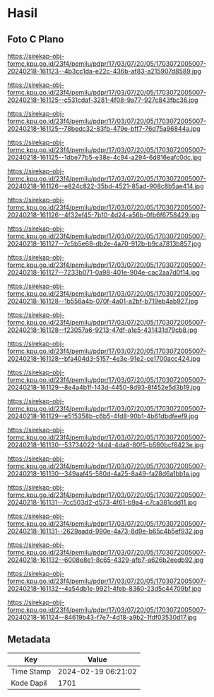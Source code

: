 # Hasil

## Foto C Plano

https://sirekap-obj-formc.kpu.go.id/23f4/pemilu/pdpr/17/03/07/20/05/1703072005007-20240218-161123--4b3cc1da-e22c-436b-af83-a215907d8589.jpg

https://sirekap-obj-formc.kpu.go.id/23f4/pemilu/pdpr/17/03/07/20/05/1703072005007-20240218-161125--c531cdaf-3281-4f08-9a77-927c843fbc36.jpg

https://sirekap-obj-formc.kpu.go.id/23f4/pemilu/pdpr/17/03/07/20/05/1703072005007-20240218-161125--78bedc32-83fb-479e-bff7-76d75a96844a.jpg

https://sirekap-obj-formc.kpu.go.id/23f4/pemilu/pdpr/17/03/07/20/05/1703072005007-20240218-161125--1dbe77b5-e38e-4c94-a294-6d816eafc0dc.jpg

https://sirekap-obj-formc.kpu.go.id/23f4/pemilu/pdpr/17/03/07/20/05/1703072005007-20240218-161126--e824c822-35bd-4521-85ad-908c8b5ae414.jpg

https://sirekap-obj-formc.kpu.go.id/23f4/pemilu/pdpr/17/03/07/20/05/1703072005007-20240218-161126--4f32ef45-7b10-4d24-a56b-0fb6f6758429.jpg

https://sirekap-obj-formc.kpu.go.id/23f4/pemilu/pdpr/17/03/07/20/05/1703072005007-20240218-161127--7c5b5e68-db2e-4a70-912b-b9ca7813b857.jpg

https://sirekap-obj-formc.kpu.go.id/23f4/pemilu/pdpr/17/03/07/20/05/1703072005007-20240218-161127--7233b071-0a98-401e-904e-cac2aa7d0f14.jpg

https://sirekap-obj-formc.kpu.go.id/23f4/pemilu/pdpr/17/03/07/20/05/1703072005007-20240218-161128--1b556a4b-070f-4a01-a2bf-b719eb4ab927.jpg

https://sirekap-obj-formc.kpu.go.id/23f4/pemilu/pdpr/17/03/07/20/05/1703072005007-20240218-161128--f23057a6-9213-47df-a1e5-431431d79cb8.jpg

https://sirekap-obj-formc.kpu.go.id/23f4/pemilu/pdpr/17/03/07/20/05/1703072005007-20240218-161128--bfa404d3-5157-4e3e-91e2-ce1700acc424.jpg

https://sirekap-obj-formc.kpu.go.id/23f4/pemilu/pdpr/17/03/07/20/05/1703072005007-20240218-161129--8e4a4b1f-143d-4450-8d93-8f452e5d3b19.jpg

https://sirekap-obj-formc.kpu.go.id/23f4/pemilu/pdpr/17/03/07/20/05/1703072005007-20240218-161129--e515358b-c6b5-4fd8-90b1-4b61dbdfeef9.jpg

https://sirekap-obj-formc.kpu.go.id/23f4/pemilu/pdpr/17/03/07/20/05/1703072005007-20240218-161130--53734022-14d4-4da8-80f5-b560bcf6423e.jpg

https://sirekap-obj-formc.kpu.go.id/23f4/pemilu/pdpr/17/03/07/20/05/1703072005007-20240218-161130--349aaf45-580d-4a25-8a49-fa28d6a1bb1a.jpg

https://sirekap-obj-formc.kpu.go.id/23f4/pemilu/pdpr/17/03/07/20/05/1703072005007-20240218-161131--7cc503d2-d573-4f61-b9a4-c7ca381cdd11.jpg

https://sirekap-obj-formc.kpu.go.id/23f4/pemilu/pdpr/17/03/07/20/05/1703072005007-20240218-161131--2629aadd-990e-4a73-8d9e-b65c4b5ef932.jpg

https://sirekap-obj-formc.kpu.go.id/23f4/pemilu/pdpr/17/03/07/20/05/1703072005007-20240218-161132--6008e8e1-8c65-4329-afb7-a626b2eedb92.jpg

https://sirekap-obj-formc.kpu.go.id/23f4/pemilu/pdpr/17/03/07/20/05/1703072005007-20240218-161132--4a54db1e-9921-4feb-8360-23d5c44709bf.jpg

https://sirekap-obj-formc.kpu.go.id/23f4/pemilu/pdpr/17/03/07/20/05/1703072005007-20240218-161124--84619b43-f7e7-4d18-a9b2-1fdf03530d17.jpg


## Metadata

| Key        | Value               |
| ---------- | ------------------- |
| Time Stamp | 2024-02-19 06:21:02 |
| Kode Dapil | 1701                |



